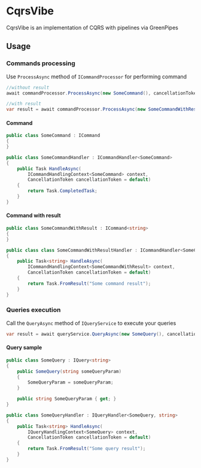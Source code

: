 # CqrsVibe
CqrsVibe is an implementation of CQRS with pipelines via GreenPipes

## Usage
### Commands processing
Use `ProcessAsync` method of `ICommandProcessor` for performing command
```c#
//without result
await commandProcessor.ProcessAsync(new SomeCommand(), cancellationToken);

//with result
var result = await commandProcessor.ProcessAsync(new SomeCommandWithResult(), cancellationToken);
```
#### Command
```c#
public class SomeCommand : ICommand
{
}

public class SomeCommandHandler : ICommandHandler<SomeCommand>
{
    public Task HandleAsync(
        ICommandHandlingContext<SomeCommand> context, 
        CancellationToken cancellationToken = default)
    {
        return Task.CompletedTask;
    }
}
```
#### Command with result
```c#
public class SomeCommandWithResult : ICommand<string>
{
}

public class class SomeCommandWithResultHandler : ICommandHandler<SomeCommandWithResult, string>
{
    public Task<string> HandleAsync(
        ICommandHandlingContext<SomeCommandWithResult> context, 
        CancellationToken cancellationToken = default)
    {
        return Task.FromResult("Some command result");
    }
}
```
### Queries execution
Call the `QueryAsync` method of `IQueryService` to execute your queries
```c#
var result = await queryService.QueryAsync(new SomeQuery(), cancellationToken);
```
#### Query sample
```c#
public class SomeQuery : IQuery<string>
{
    public SomeQuery(string someQueryParam)
    {
        SomeQueryParam = someQueryParam;
    }

    public string SomeQueryParam { get; }
}

public class SomeQueryHandler : IQueryHandler<SomeQuery, string>
{
    public Task<string> HandleAsync(
        IQueryHandlingContext<SomeQuery> context, 
        CancellationToken cancellationToken = default)
    {
        return Task.FromResult("Some query result");
    }
}
```